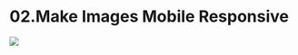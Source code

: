 # 02.Make Images Mobile Responsive

<img src="https://bit.ly/fcc-running-cats" class="img-responsive">

